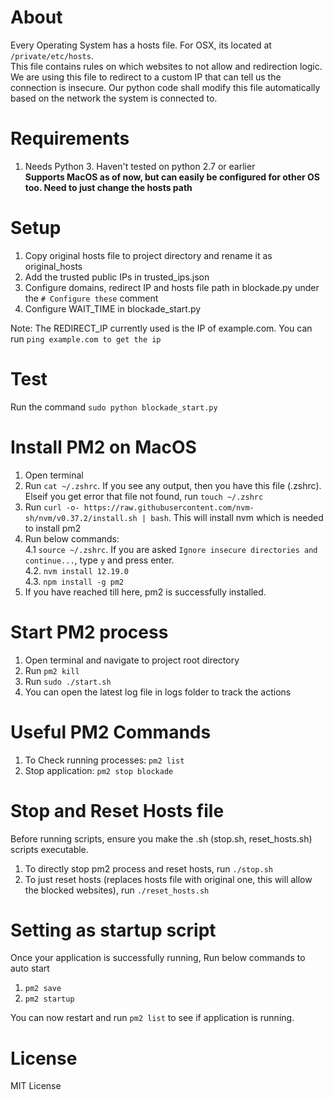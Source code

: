 # About
Every Operating System has a hosts file. For OSX, its located at ```/private/etc/hosts```.  
This file contains rules on which websites to not allow and redirection logic. 
We are using this file to redirect to a custom IP that can tell us the connection is 
insecure. Our python code shall modify this file automatically based on the 
network the system is connected to. 

# Requirements
1. Needs Python 3. Haven't tested on python 2.7 or earlier  
**Supports MacOS as of now, but can easily be configured for other OS too. Need to just change the hosts path**

# Setup
1. Copy original hosts file to project directory and rename it as original_hosts
2. Add the trusted public IPs in trusted_ips.json
3. Configure domains, redirect IP and hosts file path in blockade.py under the ```# Configure these``` comment
4. Configure WAIT_TIME in blockade_start.py

Note: The REDIRECT_IP currently used is the IP of example.com. You can run ```ping example.com to get the ip```

# Test
Run the command ```sudo python blockade_start.py```

# Install PM2 on MacOS
1. Open terminal
2. Run ```cat ~/.zshrc```. If you see any output, then you have this file (.zshrc). Elseif you get error that file not found, run ```touch ~/.zshrc```
3. Run ```curl -o- https://raw.githubusercontent.com/nvm-sh/nvm/v0.37.2/install.sh | bash```. This will install nvm which is needed to install pm2
4. Run below commands:  
4.1 ```source ~/.zshrc```. If you are asked ```Ignore insecure directories and continue...```, type ```y``` and press enter.  
   4.2. ```nvm install 12.19.0```  
   4.3. ```npm install -g pm2```  
5. If you have reached till here, pm2 is successfully installed. 

# Start PM2 process
1. Open terminal and navigate to project root directory
2. Run ```pm2 kill```
3. Run ```sudo ./start.sh```
4. You can open the latest log file in logs folder to track the actions

# Useful PM2 Commands
1. To Check running processes: ```pm2 list```
2. Stop application: ```pm2 stop blockade```

# Stop and Reset Hosts file
Before running scripts, ensure you make the .sh (stop.sh, reset_hosts.sh) scripts executable. 
1. To directly stop pm2 process and reset hosts, run ```./stop.sh```
2. To just reset hosts (replaces hosts file with original one, this will allow the blocked websites), run ```./reset_hosts.sh```

# Setting as startup script
Once your application is successfully running, Run below commands to auto start 
1. ```pm2 save```
2. ```pm2 startup```

You can now restart and run ```pm2 list``` to see if application is running. 

# License
MIT License
